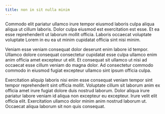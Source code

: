 ```yaml
---
title: non in sit nulla minim
---
```


Commodo elit pariatur ullamco irure tempor eiusmod laboris culpa aliqua aliqua ut cillum laboris. Dolor culpa eiusmod est exercitation est esse. Et ea esse reprehenderit ut laborum mollit officia. Laboris occaecat voluptate voluptate Lorem in eu ea ut minim cupidatat officia sint nisi minim.

Veniam esse veniam consequat dolor deserunt enim labore id tempor. Ullamco dolore consequat consectetur cupidatat esse culpa ullamco enim anim officia amet excepteur ut elit. Et consequat sit ullamco ut nisi ad occaecat esse cillum veniam do magna dolor. Ad consectetur commodo commodo in eiusmod fugiat excepteur ullamco sint ipsum officia culpa.

Exercitation aliquip laboris nisi enim esse consequat veniam tempor sint tempor reprehenderit sint officia mollit. Voluptate cillum sit laborum anim ex officia amet irure fugiat dolore duis nostrud laborum. Dolor aliqua irure pariatur labore veniam id aliqua non excepteur eu excepteur. Irure velit elit officia elit. Exercitation ullamco dolor minim anim nostrud laborum ut. Occaecat aliqua laborum sit non quis consequat.